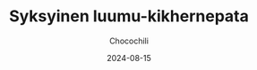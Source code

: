 ---
title: "Syksyinen luumu-kikhernepata"
image: "https://vegaanibotti.lauravuo.me/2024/08/2024-08-15_small.png"
date: 2024-08-15
receipt_url: "https://chocochili.net/2018/11/syksyinen-luumu-kikhernepata/"
author: "Chocochili"
---
